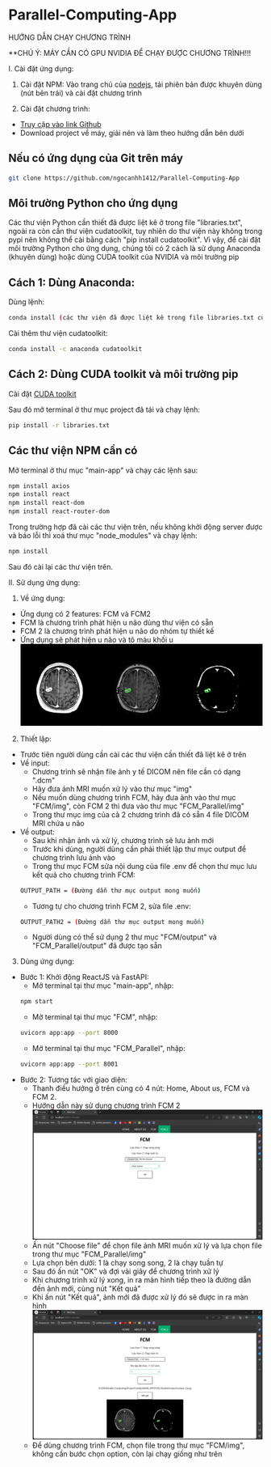 # Parallel-Computing-App

HƯỚNG DẪN CHẠY CHƯƠNG TRÌNH

**CHÚ Ý: MÁY CẦN CÓ GPU NVIDIA ĐỂ CHẠY ĐƯỢC CHƯƠNG TRÌNH!!!

I. Cài đặt ứng dụng:
1. Cài đặt NPM: Vào trang chủ của [nodejs](https://nodejs.org/en), tải phiên bản được khuyên dùng (nút bên trái) và cài đặt chương trình

2. Cài đặt chương trình:
- [Truy cập vào link Github](https://github.com/ngocanhh1412/Parallel-Computing-App)
- Download project về máy, giải nén và làm theo hướng dẫn bên dưới

## Nếu có ứng dụng của Git trên máy
```bash
git clone https://github.com/ngocanhh1412/Parallel-Computing-App
```

## Môi trường Python cho ứng dụng
Các thư viện Python cần thiết đã được liệt kê ở trong file "libraries.txt", ngoài ra còn cần thư viện cudatoolkit, tuy nhiên do thư viện này không trong pypi nên không thể cài bằng cách "pip install cudatoolkit". Vì vậy, để cài đặt môi trường Python cho ứng dụng, chúng tôi có 2 cách là sử dụng Anaconda (khuyên dùng) hoặc dùng CUDA toolkit của NVIDIA và môi trường pip

## Cách 1: Dùng Anaconda:
Dùng lệnh:
```bash
conda install (các thư viện đã được liệt kê trong file libraries.txt cùng các phiên bản nên cài)
```
Cài thêm thư viện cudatoolkit:
```bash
conda install -c anaconda cudatoolkit
```

## Cách 2: Dùng CUDA toolkit và môi trường pip
Cài đặt [CUDA toolkit](https://developer.nvidia.com/cuda-downloads)

Sau đó mở terminal ở thư mục project đã tải và chạy lệnh:
```bash
pip install -r libraries.txt
```

## Các thư viện NPM cần có
Mở terminal ở thư mục "main-app" và chạy các lệnh sau:
```bash
npm install axios
npm install react
npm install react-dom
npm install react-router-dom
```

Trong trường hợp đã cài các thư viện trên, nếu không khởi động server được và báo lỗi thì xoá thư mục "node_modules" và chạy lệnh:
```bash
npm install
```
Sau đó cài lại các thư viện trên.

II. Sử dụng ứng dụng:
1. Về ứng dụng:
- Ứng dụng có 2 features: FCM và FCM2
- FCM là chương trình phát hiện u não dùng thư viện có sẵn
- FCM 2 là chương trình phát hiện u não do nhóm tự thiết kế
- Ứng dụng sẽ phát hiện u não và tô màu khối u
![Alt text](image1.png)

2. Thiết lập:
- Trước tiên người dùng cần cài các thư viện cần thiết đã liệt kê ở trên
- Về input:
    + Chương trình sẽ nhận file ảnh y tế DICOM nên file cần có dạng ".dcm"
    + Hãy đưa ảnh MRI muốn xử lý vào thư mục "img" 
    + Nếu muốn dùng chương trình FCM, hãy đưa ảnh vào thư mục "FCM/img", còn FCM 2 thì đưa vào thư mục "FCM_Parallel/img"
    + Trong thư mục img của cả 2 chương trình đã có sẵn 4 file DICOM MRI chứa u não
- Về output:
    + Sau khi nhận ảnh và xử lý, chương trình sẽ lưu ảnh mới
    + Trước khi dùng, người dùng cần phải thiết lập thư mục output để chương trình lưu ảnh vào
    + Trong thư mục FCM sửa nội dung của file .env để chọn thư mục lưu kết quả cho chương trình FCM:
    ```bash
    OUTPUT_PATH = (Đường dẫn thư mục output mong muốn)
    ```
    + Tương tự cho chương trình FCM 2, sửa file .env:
    ```bash
    OUTPUT_PATH2 = (Đường dẫn thư mục output mong muốn)
    ```
    + Người dùng có thể sử dụng 2 thư mục "FCM/output" và "FCM_Parallel/output" đã được tạo sẵn

3. Dùng ứng dụng:
- Bước 1: Khởi động ReactJS và FastAPI:
    + Mở terminal tại thư mục "main-app", nhập: 
    ```bash
    npm start
    ```
    + Mở terminal tại thư mục "FCM", nhập: 
    ```bash
    uvicorn app:app --port 8000
    ```
    + Mở terminal tại thư mục "FCM_Parallel", nhập:
    ```bash
    uvicorn app:app --port 8001
    ```
- Bước 2: Tương tác với giao diện: 
    + Thanh điều hướng ở trên cùng có 4 nút: Home, About us, FCM và FCM 2. 
    + Hướng dẫn này sử dụng chương trình FCM 2
    ![Alt text](image2.png)
    + Ấn nút "Choose file" để chọn file ảnh MRI muốn xử lý và lựa chọn file trong thư mục "FCM_Parallel/img"
    + Lựa chọn bên dưới: 1 là chạy song song, 2 là chạy tuần tự
    + Sau đó ấn nút "OK" và đợi vài giây để chương trình xử lý
    + Khi chương trình xử lý xong, in ra màn hình tiếp theo là đường dẫn đến ảnh mới, cùng nút "Kết quả"
    + Khi ấn nút "Kết quả", ảnh mới đã được xử lý đó sẽ được in ra màn hình
    ![Alt text](image3.png)
    + Để dùng chương trình FCM, chọn file trong thư mục "FCM/img", không cần bước chọn option, còn lại chạy giống như trên